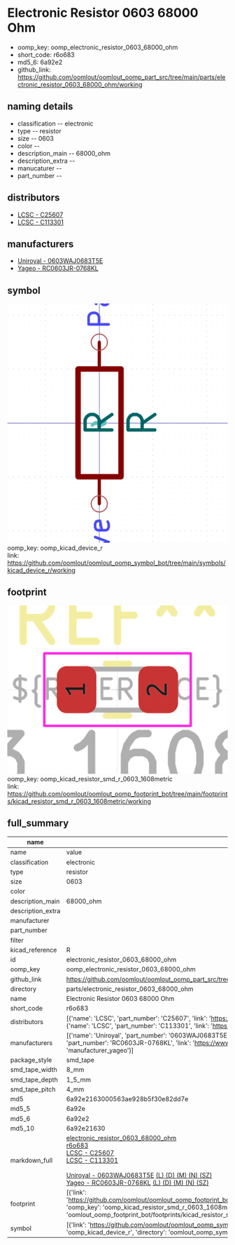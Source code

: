 # Electronic Resistor 0603 68000 Ohm

  
* oomp_key: oomp_electronic_resistor_0603_68000_ohm 
* short_code: r6o683
* md5_6: 6a92e2  
* github_link: https://github.com/oomlout/oomlout_oomp_part_src/tree/main/parts/electronic_resistor_0603_68000_ohm/working  
## naming details
* classification -- electronic
* type -- resistor
* size -- 0603
* color -- 
* description_main -- 68000_ohm
* description_extra -- 
* manucaturer -- 
* part_number -- 

## distributors
* [LCSC - C25607](https://lcsc.com/product-detail/C25607.html)  
* [LCSC - C113301](https://lcsc.com/product-detail/C113301.html)  

## manufacturers
* [Uniroyal - 0603WAJ0683T5E]()  
* [Yageo - RC0603JR-0768KL](https://www.yageo.com/en/Chart/Download/pdf/RC0603JR-0768KL)  

## symbol

![](symbol/0/working/working_600.png)  
oomp_key: oomp_kicad_device_r  
link: https://github.com/oomlout/oomlout_oomp_symbol_bot/tree/main/symbols/kicad_device_r/working  

## footprint

![](footprint/0/working/working_600.png)  
oomp_key: oomp_kicad_resistor_smd_r_0603_1608metric  
link: https://github.com/oomlout/oomlout_oomp_footprint_bot/tree/main/footprints/kicad_resistor_smd_r_0603_1608metric/working  

## full_summary
| name | value | 
| --- | --- | 
| name | value | 
| classification | electronic | 
| type | resistor | 
| size | 0603 | 
| color |  | 
| description_main | 68000_ohm | 
| description_extra |  | 
| manufacturer |  | 
| part_number |  | 
| filter |  | 
| kicad_reference | R | 
| id | electronic_resistor_0603_68000_ohm | 
| oomp_key | oomp_electronic_resistor_0603_68000_ohm | 
| github_link | https://github.com/oomlout/oomlout_oomp_part_src/tree/main/parts/electronic_resistor_0603_68000_ohm/working | 
| directory | parts/electronic_resistor_0603_68000_ohm | 
| name | Electronic Resistor 0603 68000 Ohm | 
| short_code | r6o683 | 
| distributors | [{'name': 'LCSC', 'part_number': 'C25607', 'link': 'https://lcsc.com/product-detail/C25607.html', 'id': 'distributor_lcsc'}, {'name': 'LCSC', 'part_number': 'C113301', 'link': 'https://lcsc.com/product-detail/C113301.html', 'id': 'distributor_lcsc'}] | 
| manufacturers | [{'name': 'Uniroyal', 'part_number': '0603WAJ0683T5E', 'link': '', 'id': 'manufacturer_uniroyal'}, {'name': 'Yageo', 'part_number': 'RC0603JR-0768KL', 'link': 'https://www.yageo.com/en/Chart/Download/pdf/RC0603JR-0768KL', 'id': 'manufacturer_yageo'}] | 
| package_style | smd_tape | 
| smd_tape_width | 8_mm | 
| smd_tape_depth | 1_5_mm | 
| smd_tape_pitch | 4_mm | 
| md5 | 6a92e2163000563ae928b5f30e82dd7e | 
| md5_5 | 6a92e | 
| md5_6 | 6a92e2 | 
| md5_10 | 6a92e21630 | 
| markdown_full | [electronic_resistor_0603_68000_ohm](https://github.com/oomlout/oomlout_oomp_part_src/tree/main/parts/electronic_resistor_0603_68000_ohm/working)<br>[r6o683](https://github.com/oomlout/oomlout_oomp_part_src/tree/main/parts/electronic_resistor_0603_68000_ohm/working)<br>[LCSC - C25607<br>](https://lcsc.com/product-detail/C25607.html)[LCSC - C113301<br>](https://lcsc.com/product-detail/C113301.html)<br>[Uniroyal - 0603WAJ0683T5E]() [(L)  ](https://www.lcsc.com/search?q=0603WAJ0683T5E)[(D)  ](https://www.digikey.com/en/products?,keywords=0603WAJ0683T5E)[(M)  ](https://www.mouser.com/Search/Refine?Keyword=0603WAJ0683T5E)[(N)  ](https://www.newark.com/search?st=0603WAJ0683T5E)[(SZ)  ](https://so.szlcsc.com/global.html?k=0603WAJ0683T5E)<br>[Yageo - RC0603JR-0768KL](https://www.yageo.com/en/Chart/Download/pdf/RC0603JR-0768KL) [(L)  ](https://www.lcsc.com/search?q=RC0603JR-0768KL)[(D)  ](https://www.digikey.com/en/products?,keywords=RC0603JR-0768KL)[(M)  ](https://www.mouser.com/Search/Refine?Keyword=RC0603JR-0768KL)[(N)  ](https://www.newark.com/search?st=RC0603JR-0768KL)[(SZ)  ](https://so.szlcsc.com/global.html?k=RC0603JR-0768KL)<br> | 
| footprint | [{'link': 'https://github.com/oomlout/oomlout_oomp_footprint_bot/tree/main/foootprntss/kicad_resistor_smd_r_0603_1608metric', 'oomp_key': 'oomp_kicad_resistor_smd_r_0603_1608metric', 'directory': 'oomlout_oomp_footprint_bot/footprints/kicad_resistor_smd_r_0603_1608metric//working/working.kicad_mod'}] | 
| symbol | [{'link': 'https://github.com/oomlout/oomlout_oomp_symbol_bot/tree/main/symbols/kicad_device_r', 'oomp_key': 'oomp_kicad_device_r', 'directory': 'oomlout_oomp_symbol_bot/symbols/kicad_device_r//working/working.kicad_sym'}] | 

